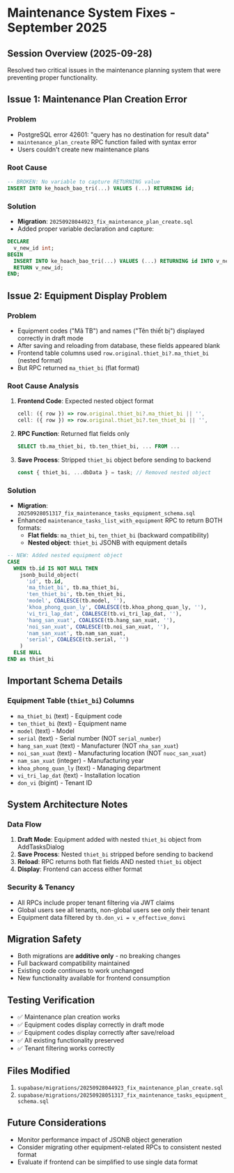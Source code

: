# Maintenance System Fixes - September 2025

## Session Overview (2025-09-28)
Resolved two critical issues in the maintenance planning system that were preventing proper functionality.

## Issue 1: Maintenance Plan Creation Error

### Problem
- PostgreSQL error 42601: "query has no destination for result data"
- `maintenance_plan_create` RPC function failed with syntax error
- Users couldn't create new maintenance plans

### Root Cause
```sql
-- BROKEN: No variable to capture RETURNING value
INSERT INTO ke_hoach_bao_tri(...) VALUES (...) RETURNING id;
```

### Solution
- **Migration**: `20250928044923_fix_maintenance_plan_create.sql`
- Added proper variable declaration and capture:
```sql
DECLARE
  v_new_id int;
BEGIN
  INSERT INTO ke_hoach_bao_tri(...) VALUES (...) RETURNING id INTO v_new_id;
  RETURN v_new_id;
END;
```

## Issue 2: Equipment Display Problem

### Problem
- Equipment codes ("Mã TB") and names ("Tên thiết bị") displayed correctly in draft mode
- After saving and reloading from database, these fields appeared blank
- Frontend table columns used `row.original.thiet_bi?.ma_thiet_bi` (nested format)
- But RPC returned `ma_thiet_bi` (flat format)

### Root Cause Analysis
1. **Frontend Code**: Expected nested object format
   ```typescript
   cell: ({ row }) => row.original.thiet_bi?.ma_thiet_bi || '',
   cell: ({ row }) => row.original.thiet_bi?.ten_thiet_bi || '',
   ```

2. **RPC Function**: Returned flat fields only
   ```sql
   SELECT tb.ma_thiet_bi, tb.ten_thiet_bi, ... FROM ...
   ```

3. **Save Process**: Stripped `thiet_bi` object before sending to backend
   ```typescript
   const { thiet_bi, ...dbData } = task; // Removed nested object
   ```

### Solution
- **Migration**: `20250928051317_fix_maintenance_tasks_equipment_schema.sql`
- Enhanced `maintenance_tasks_list_with_equipment` RPC to return BOTH formats:
  - **Flat fields**: `ma_thiet_bi`, `ten_thiet_bi` (backward compatibility)
  - **Nested object**: `thiet_bi` JSONB with equipment details

```sql
-- NEW: Added nested equipment object
CASE 
  WHEN tb.id IS NOT NULL THEN
    jsonb_build_object(
      'id', tb.id,
      'ma_thiet_bi', tb.ma_thiet_bi,
      'ten_thiet_bi', tb.ten_thiet_bi,
      'model', COALESCE(tb.model, ''),
      'khoa_phong_quan_ly', COALESCE(tb.khoa_phong_quan_ly, ''),
      'vi_tri_lap_dat', COALESCE(tb.vi_tri_lap_dat, ''),
      'hang_san_xuat', COALESCE(tb.hang_san_xuat, ''),
      'noi_san_xuat', COALESCE(tb.noi_san_xuat, ''),
      'nam_san_xuat', tb.nam_san_xuat,
      'serial', COALESCE(tb.serial, '')
    )
  ELSE NULL
END as thiet_bi
```

## Important Schema Details

### Equipment Table (`thiet_bi`) Columns
- `ma_thiet_bi` (text) - Equipment code
- `ten_thiet_bi` (text) - Equipment name
- `model` (text) - Model
- `serial` (text) - Serial number (NOT `serial_number`)
- `hang_san_xuat` (text) - Manufacturer (NOT `nha_san_xuat`)
- `noi_san_xuat` (text) - Manufacturing location (NOT `nuoc_san_xuat`)
- `nam_san_xuat` (integer) - Manufacturing year
- `khoa_phong_quan_ly` (text) - Managing department
- `vi_tri_lap_dat` (text) - Installation location
- `don_vi` (bigint) - Tenant ID

## System Architecture Notes

### Data Flow
1. **Draft Mode**: Equipment added with nested `thiet_bi` object from AddTasksDialog
2. **Save Process**: Nested `thiet_bi` stripped before sending to backend
3. **Reload**: RPC returns both flat fields AND nested `thiet_bi` object
4. **Display**: Frontend can access either format

### Security & Tenancy
- All RPCs include proper tenant filtering via JWT claims
- Global users see all tenants, non-global users see only their tenant
- Equipment data filtered by `tb.don_vi = v_effective_donvi`

## Migration Safety
- Both migrations are **additive only** - no breaking changes
- Full backward compatibility maintained
- Existing code continues to work unchanged
- New functionality available for frontend consumption

## Testing Verification
- ✅ Maintenance plan creation works
- ✅ Equipment codes display correctly in draft mode
- ✅ Equipment codes display correctly after save/reload
- ✅ All existing functionality preserved
- ✅ Tenant filtering works correctly

## Files Modified
1. `supabase/migrations/20250928044923_fix_maintenance_plan_create.sql`
2. `supabase/migrations/20250928051317_fix_maintenance_tasks_equipment_schema.sql`

## Future Considerations
- Monitor performance impact of JSONB object generation
- Consider migrating other equipment-related RPCs to consistent nested format
- Evaluate if frontend can be simplified to use single data format

